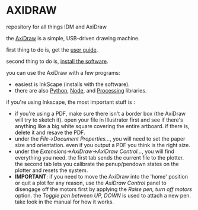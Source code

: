 # AXIDRAW
repository for all things IDM and AxiDraw

the [AxiDraw](http://axidraw.com) is a simple, USB-driven drawing machine.

first thing to do is, get the [user guide](https://wiki.evilmadscientist.com/AxiDraw_User_Guide).

second thing to do is, [install the software](https://wiki.evilmadscientist.com/Axidraw_Software_Installation).

you can use the AxiDraw with a few programs:
* easiest is InkScape (installs with the software).
* there are also [Python](https://github.com/fogleman/axi), [Node](https://www.npmjs.com/package/cncserver), and [Processing](https://github.com/evil-mad/AxiDraw-Processing/tree/master/AxiGen1) libraries.

if you're using Inkscape, the most important stuff is :
* if you're using a PDF, make sure there isn't a border box (the AxiDraw will try to sketch it). open your file in Illustrator first and see if there's anything like a big white square covering the entire artboard. if there is, delete it and resave the PDF.
* under the *File->Document Properties...*, you will need to set the paper size and orientation. even if you output a PDF you think is the right size.
* under the *Extensions->AxiDraw->AxiDraw Control...*, you will find everything you need. the first tab sends the current file to the plotter. the second tab lets you calibrate the penup/pendown states on the plotter and resets the system.
* **IMPORTANT**: if you need to move the AxiDraw into the 'home' position or quit a plot for any reason, use the *AxiDraw Control* panel to disengage off the motors first by applying the *Raise pen, turn off motors* option. the *Toggle pen between UP, DOWN* is used to attach a new pen. take look in the manual for how it works.
